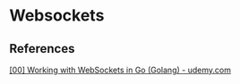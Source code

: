 # Websockets


## References

[[00] Working with WebSockets in Go (Golang) - udemy.com](https://www.udemy.com/course/working-with-websockets-in-go/)
